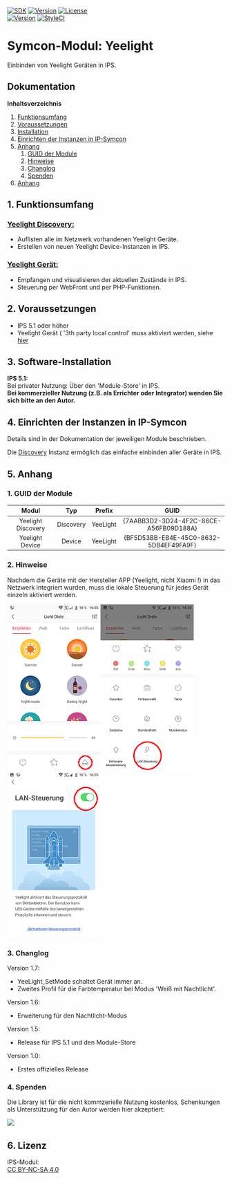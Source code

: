 [![SDK](https://img.shields.io/badge/Symcon-PHPModul-red.svg)](https://www.symcon.de/service/dokumentation/entwicklerbereich/sdk-tools/sdk-php/)
[![Version](https://img.shields.io/badge/Modul%20Version-1.7-blue.svg)]()
[![License](https://img.shields.io/badge/License-CC%20BY--NC--SA%204.0-green.svg)](https://creativecommons.org/licenses/by-nc-sa/4.0/)  
[![Version](https://img.shields.io/badge/Symcon%20Version-5.1%20%3E-green.svg)](https://www.symcon.de/forum/threads/30857-IP-Symcon-5-1-%28Stable%29-Changelog)
[![StyleCI](https://styleci.io/repos/186269467/shield?style=flat)](https://styleci.io/repos/186269467)  

# Symcon-Modul: Yeelight
Einbinden von Yeelight Geräten in IPS.  

## Dokumentation

**Inhaltsverzeichnis**

1. [Funktionsumfang](#1-funktionsumfang)  
2. [Voraussetzungen](#2-voraussetzungen)  
3. [Installation](#3-installation)  
4. [Einrichten der Instanzen in IP-Symcon](#4-einrichten-der-instanzen-in-ip-symcon)
5. [Anhang](#5-anhang)  
    1. [GUID der Module](#1-guid-der-module)
    2. [Hinweise](#2-hinweise)
    3. [Changlog](#3-changlog)
    4. [Spenden](#4-spenden)
6. [Anhang](#6-anhang)  

## 1. Funktionsumfang


### [Yeelight Discovery:](YeelightDiscovery/)  

 - Auflisten alle im Netzwerk vorhandenen Yeelight Geräte.  
 - Erstellen von neuen Yeelight Device-Instanzen in IPS.  

### [Yeelight Gerät:](YeelightDevice/)  

 - Empfangen und visualisieren der aktuellen Zustände in IPS.  
 - Steuerung per WebFront und per PHP-Funktionen.  

## 2. Voraussetzungen

 - IPS 5.1 oder höher  
 - Yeelight Gerät ( '3th party local control' muss aktiviert werden, siehe [hier](#2-hinweise)  

## 3. Software-Installation

**IPS 5.1:**  
   Bei privater Nutzung:
     Über den 'Module-Store' in IPS.  
   **Bei kommerzieller Nutzung (z.B. als Errichter oder Integrator) wenden Sie sich bitte an den Autor.**  

## 4. Einrichten der Instanzen in IP-Symcon

Details sind in der Dokumentation der jeweiligen Module beschrieben.  

Die [Discovery](YeelightDiscovery/) Instanz ermöglich das einfache einbinden aller Geräte in IPS.  


## 5. Anhang

###  1. GUID der Module

 
| Modul              | Typ          |Prefix    | GUID                                   |
| :----------------: | :----------: | :------: | :------------------------------------: |
| Yeelight Discovery | Discovery    | YeeLight | {7AABB3D2-3D24-4F2C-86CE-A56FB09D188A} |
| Yeelight Device    | Device       | YeeLight | {BF5D53BB-EB4E-45C0-8632-5DB4EF49FA9F} |


### 2. Hinweise  

Nachdem die Geräte mit der Hersteller APP (Yeelight, nicht Xiaomi !) in das Netzwerk integriert wurden, muss die lokale Steuerung für jedes Gerät einzeln aktiviert werden.  

![App1](imgs/app1.png)![App2](imgs/app2.png)![App3](imgs/app3.png)  

### 3. Changlog

Version 1.7:  
 - YeeLight_SetMode schaltet Gerät immer an.  
 - Zweites Profil für die Farbtemperatur bei Modus 'Weiß mit Nachtlicht'.  

Version 1.6:  
 - Erweiterung für den Nachtlicht-Modus  

Version 1.5:  
 - Release für IPS 5.1 und den Module-Store  

Version 1.0:  
 - Erstes offizielles Release  

### 4. Spenden  
  
  Die Library ist für die nicht kommzerielle Nutzung kostenlos, Schenkungen als Unterstützung für den Autor werden hier akzeptiert:  

<a href="https://www.paypal.com/cgi-bin/webscr?cmd=_s-xclick&hosted_button_id=G2SLW2MEMQZH2" target="_blank"><img src="https://www.paypalobjects.com/de_DE/DE/i/btn/btn_donate_LG.gif" border="0" /></a>

## 6. Lizenz

  IPS-Modul:  
  [CC BY-NC-SA 4.0](https://creativecommons.org/licenses/by-nc-sa/4.0/)  
 
